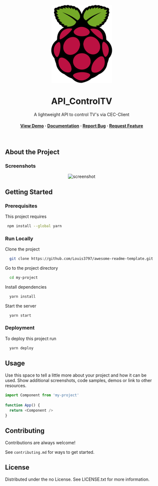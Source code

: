 <div align="center">
  <img src="assets/logo.png" alt="logo" width="200" height="auto" />
  <h1>API_ControlTV</h1>
  
  <p>
    A lightweight API to control TV's via CEC-Client
  </p>
  
<h4>
    <a href="https://github.com/Louis3797/awesome-readme-template/">View Demo</a>
  <span> · </span>
    <a href="https://github.com/Louis3797/awesome-readme-template">Documentation</a>
  <span> · </span>
    <a href="https://github.com/Ki-re/api_controltv/issues/">Report Bug</a>
  <span> · </span>
    <a href="https://github.com/Ki-re/api_controltv/issues/">Request Feature</a>
  </h4>
</div>

<br />

<!-- About the Project -->
## About the Project


<!-- Screenshots -->
### Screenshots

<div align="center"> 
  <img src="https://placehold.co/600x400?text=Your+Screenshot+here" alt="screenshot" />
</div>


<!-- Getting Started -->
## Getting Started

<!-- Prerequisites -->
### Prerequisites

This project requires 

```bash
 npm install --global yarn
```

### Run Locally

Clone the project

```bash
  git clone https://github.com/Louis3797/awesome-readme-template.git
```

Go to the project directory

```bash
  cd my-project
```

Install dependencies

```bash
  yarn install
```

Start the server

```bash
  yarn start
```


<!-- Deployment -->
### Deployment

To deploy this project run

```bash
  yarn deploy
```


<!-- Usage -->
## Usage

Use this space to tell a little more about your project and how it can be used. Show additional screenshots, code samples, demos or link to other resources.


```javascript
import Component from 'my-project'

function App() {
  return <Component />
}
```

## Contributing

Contributions are always welcome!

See `contributing.md` for ways to get started.

<!-- License -->
## License

Distributed under the no License. See LICENSE.txt for more information.
